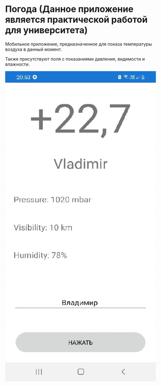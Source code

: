 # Погода (Данное приложение является практической работой для университета)
Мобильное приложение, предназначенное для показа температуры воздуха в данный момент.


Также присутствуют поля с показаниями давления, видимости и влажности.

![Image alt](https://github.com/dreamyhead/weather2/blob/master/t21u_vM-KOQ.jpg)
